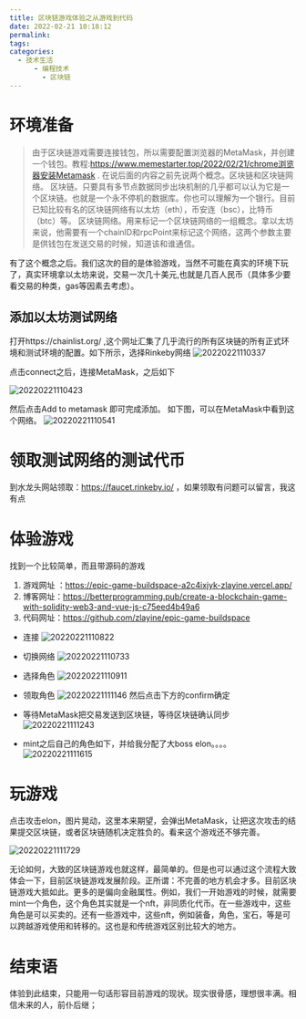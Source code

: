```yaml
---
title: 区块链游戏体验之从游戏到代码
date: 2022-02-21 10:18:12
permalink:
tags:
categories:
  - 技术生活
      - 编程技术
        - 区块链   
---
```


# 环境准备
> 由于区块链游戏需要连接钱包，所以需要配置浏览器的MetaMask，并创建一个钱包。教程:https://www.memestarter.top/2022/02/21/chrome浏览器安装Metamask   .  在说后面的内容之前先说两个概念。区块链和区块链网络。
区块链。只要具有多节点数据同步出块机制的几乎都可以认为它是一个区块链。也就是一个永不停机的数据库。你也可以理解为一个银行。目前已知比较有名的区块链网络有以太坊（eth），币安连（bsc），比特币（btc）等。
区块链网络。用来标记一个区块链网络的一组概念。拿以太坊来说，他需要有一个chainID和rpcPoint来标记这个网络，这两个参数主要是供钱包在发送交易的时候，知道该和谁通信。
  
有了这个概念之后。我们这次的目的是体验游戏，当然不可能在真实的环境下玩了，真实环境拿以太坊来说，交易一次几十美元,也就是几百人民币（具体多少要看交易的种类，gas等因素去考虑）。

## 添加以太坊测试网络
打开https://chainlist.org/ ,这个网址汇集了几乎流行的所有区块链的所有正式环境和测试环境的配置。如下所示，选择Rinkeby网络
![20220221110337](https://cdn.jsdelivr.net/gh/it114/blogcdn@master/blog/images20220221110337.png)

点击connect之后，连接MetaMask，之后如下

![20220221110423](https://cdn.jsdelivr.net/gh/it114/blogcdn@master/blog/images20220221110423.png)

然后点击Add to metamask 即可完成添加。
如下图，可以在MetaMask中看到这个网络。
![20220221110541](https://cdn.jsdelivr.net/gh/it114/blogcdn@master/blog/images20220221110541.png)

# 领取测试网络的测试代币
到水龙头网站领取：https://faucet.rinkeby.io/ ，如果领取有问题可以留言，我这有点



# 体验游戏
找到一个比较简单，而且带源码的游戏
1. 游戏网址 ：https://epic-game-buildspace-a2c4ixjyk-zlayine.vercel.app/ 
2. 博客网址：https://betterprogramming.pub/create-a-blockchain-game-with-solidity-web3-and-vue-js-c75eed4b49a6
3. 代码网址：https://github.com/zlayine/epic-game-buildspace


- 连接
![20220221110822](https://cdn.jsdelivr.net/gh/it114/blogcdn@master/blog/images20220221110822.png)


- 切换网络
![20220221110733](https://cdn.jsdelivr.net/gh/it114/blogcdn@master/blog/images20220221110733.png)

- 选择角色
![20220221110911](https://cdn.jsdelivr.net/gh/it114/blogcdn@master/blog/images20220221110911.png)

- 领取角色
![20220221111146](https://cdn.jsdelivr.net/gh/it114/blogcdn@master/blog/images20220221111146.png)
然后点击下方的confirm确定

- 等待MetaMask把交易发送到区块链，等待区块链确认同步
![20220221111243](https://cdn.jsdelivr.net/gh/it114/blogcdn@master/blog/images20220221111243.png)

- mint之后自己的角色如下，并给我分配了大boss  elon。。。。
![20220221111615](https://cdn.jsdelivr.net/gh/it114/blogcdn@master/blog/images20220221111615.png)


# 玩游戏
点击攻击elon，图片晃动，这里本来期望，会弹出MetaMask，让把这次攻击的结果提交区块链，或者区块链随机决定胜负的。看来这个游戏还不够完善。

![20220221111729](https://cdn.jsdelivr.net/gh/it114/blogcdn@master/blog/images20220221111729.png)

无论如何，大致的区块链游戏也就这样，最简单的。但是也可以通过这个流程大致体会一下，目前区块链游戏发展阶段。正所谓：不完善的地方机会才多。目前区块链游戏大抵如此。更多的是偏向金融属性。例如，我们一开始游戏的时候，就需要mint一个角色，这个角色其实就是一个nft，非同质化代币。在一些游戏中，这些角色是可以买卖的。还有一些游戏中，这些nft，例如装备，角色，宝石，等是可以跨越游戏使用和转移的。这也是和传统游戏区别比较大的地方。




# 结束语
体验到此结束，只能用一句话形容目前游戏的现状。现实很骨感，理想很丰满。相信未来的人，前仆后继；

